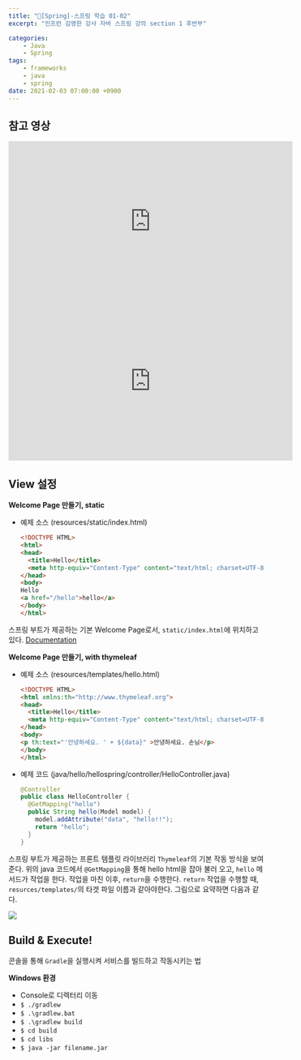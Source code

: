 ```yaml
---
title: "📓[Spring]-스프링 학습 01-02"
excerpt: "인프런 김영한 강사 자바 스프링 강의 section 1 후반부"

categories:
    - Java
    - Spring
tags:
    - frameworks
    - java
    - spring
date: 2021-02-03 07:00:00 +0900
---
```


## 참고 영상

<iframe width="560" height="315" src="https://www.youtube.com/embed/tbNfjC4Wwh8" frameborder="0" allow="accelerometer; autoplay; clipboard-write; encrypted-media; gyroscope; picture-in-picture" allowfullscreen></iframe>

<iframe width="560" height="315" src="https://www.youtube.com/embed/OMm7Hs4q4Sw" frameborder="0" allow="accelerometer; autoplay; clipboard-write; encrypted-media; gyroscope; picture-in-picture" allowfullscreen></iframe>

## View 설정

**Welcome Page 만들기, static**

- 예제 소스 (resources/static/index.html)
  ```html
  <!DOCTYPE HTML>
  <html>
  <head>
    <title>Hello</title>
    <meta http-equiv="Content-Type" content="text/html; charset=UTF-8" />
  </head>
  <body>
  Hello
  <a href="/hello">hello</a>
  </body>
  </html>
  ```
스프링 부트가 제공하는 기본 Welcome Page로서, ```static/index.html```에 위치하고 있다. [Documentation](https://docs.spring.io/spring-boot/docs/current/reference/html/spring-boot-features.html#boot-features-spring-mvc-welcome-page)

**Welcome Page 만들기, with thymeleaf**

- 예제 소스 (resources/templates/hello.html)
  ```html
  <!DOCTYPE HTML>
  <html xmlns:th="http://www.thymeleaf.org">
  <head>
    <title>Hello</title>
    <meta http-equiv="Content-Type" content="text/html; charset=UTF-8" />
  </head>
  <body>
  <p th:text="'안녕하세요. ' + ${data}" >안녕하세요. 손님</p>
  </body>
  </html>
  ```
- 예제 코드 (java/hello/hellospring/controller/HelloController.java)
  ```java
  @Controller
  public class HelloController {
    @GetMapping("hello")
    public String hello(Model model) {
      model.addAttribute("data", "hello!!");
      return "hello";
    }
  }
  ```
스프링 부트가 제공하는 프론트 템플릿 라이브러리 ```Thymeleaf```의 기본 작동 방식을 보여준다. 위의 java 코드에서 ```@GetMapping```을 통해 hello html을 잡아 불러 오고, ```hello``` 메서드가 작업을 한다. 작업을 마친 이후, ```return```을 수행한다. ```return``` 작업을 수행할 때, ```resurces/templates/```의 타겟 파일 이름과 같아야한다.
그림으로 요약하면 다음과 같다.

![](../../assets/img/spring/thymeleafmove.PNG)

## Build & Execute!

콘솔을 통해 ```Gradle```을 실행시켜 서비스를 빌드하고 작동시키는 법

**Windows 환경**
- Console로 디렉터리 이동
- ```$ ./gradlew```
- ```$ .\gradlew.bat```
- ```$ .\gradlew build```
- ```$ cd build```
- ```$ cd libs```
- ```$ java -jar filename.jar```